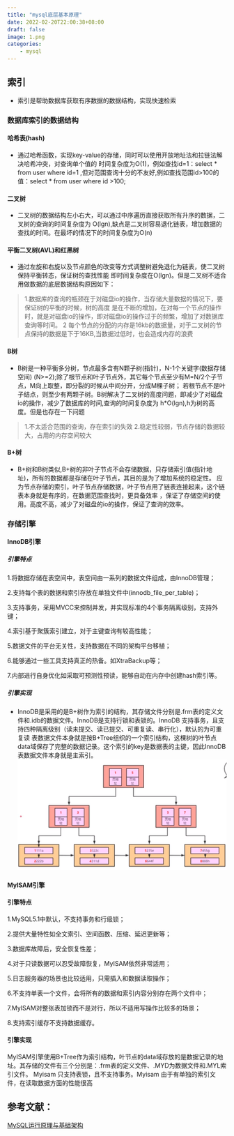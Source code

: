 ```yaml
---
title: "mysql底层基本原理"
date: 2022-02-20T22:00:38+08:00
draft: false
image: 1.png
categories:
    - mysql
---
```


## 索引
- 索引是帮助数据库获取有序数据的数据结构，实现快速检索
### 数据库索引的数据结构
#### 哈希表(hash)
* 通过哈希函数，实现key-value的存储，同时可以使用开放地址法和拉链法解决哈希冲突，对查询单个值的
时间复杂度为O(1)，例如查找id=1：select * from user where id=1
,但对范围查询十分的不友好,例如查找范围id>100的值：select * from user where id >100;
#### 二叉树
* 二叉树的数据结构左小右大，可以通过中序遍历直接获取所有升序的数据，二叉树的查询的时间复杂度为
O(lgn),缺点是二叉树容易退化链表，增加数据的查找的时间。在最坏的情况下的时间复杂度为O(n)
#### 平衡二叉树(AVL)和红黑树
* 通过左旋和右旋以及节点颜色的改变等方式调整树避免退化为链表，使二叉树保持平衡转态，保证树的查找性能
即时间复杂度在O(lgn)。但是二叉树不适合用做数据的底层数据结构原因如下：
> 1.数据库的查询的瓶颈在于对磁盘io的操作，当存储大量数据的情况下，要保证树的平衡的时候，树的高度
>是在不断的增加，在对每一个节点的操作时，就是对磁盘io的操作，即对磁盘io的操作过于的频繁，增加了对数据库
>查询等时间。
> 2 每个节点的分配的内存是16kb的数据量，对于二叉树的节点保持的数据是下于16KB,当数据过低时，也会造成内存的浪费
#### B树
* B树是一种平衡多分树，节点最多含有N颗子树(指针)，N-1个关键字(数据存储空间) (N>=2);除了根节点和叶子节点外，其它每个节点至少有M=N/2个子节点，M向上取整，即分裂的时候从中间分开，分成M棵子树；
 若根节点不是叶子结点，则至少有两颗子树。B树解决了二叉树的高度问题，即减少了对磁盘io的操作，减少了数据库的时间,查询的时间复杂度为
 h*O(lgn),h为树的高度。但是也存在一下问题
 > 1.不太适合范围的查询，存在索引的失效
 > 2.稳定性较弱，节点存储的数据较大，占用的内存空间较大
#### B+树
* B+树和B树类似,B+树的非叶子节点不会存储数据，只存储索引值(指针地址)，所有的数据都是存储在叶子节点，其目的是为了增加系统的稳定性。
应为节点存储的索引，叶子节点存储数据，叶子节点用了链表连接起来，这个链表本身就是有序的，在数据范围查找时，更具备效率
，保证了存储空间的使用。高度不高，减少了对磁盘的io的操作，保证了查询的效率。

### 存储引擎
#### InnoDB引擎
##### 引擎特点
1.将数据存储在表空间中，表空间由一系列的数据文件组成，由InnoDB管理；

2.支持每个表的数据和索引存放在单独文件中(innodb_file_per_table)；

3.支持事务，采用MVCC来控制并发，并实现标准的4个事务隔离级别，支持外键；

4.索引基于聚簇索引建立，对于主键查询有较高性能；

5.数据文件的平台无关性，支持数据在不同的架构平台移植；

6.能够通过一些工具支持真正的热备。如XtraBackup等；

7.内部进行自身优化如采取可预测性预读，能够自动在内存中创建hash索引等。
##### 引擎实现
* InnoDB是采用的是B+树作为索引的结构，其存储文件分别是.frm表的定义文件和.idb的数据文件。InnoDB是支持行锁和表锁的。InnoDB 支持事务，且支持四种隔离级别（读未提交、读已提交、可重复读、串行化），默认的为可重复读
表数据文件本身就是按B+Tree组织的一个索引结构，这棵树的叶节点data域保存了完整的数据记录。这个索引的key是数据表的主键，因此InnoDB表数据文件本身就是主索引。
![](1.png)
#### MyISAM引擎
#### 引擎特点
1.MySQL5.1中默认，不支持事务和行级锁；

2.提供大量特性如全文索引、空间函数、压缩、延迟更新等；

3.数据库故障后，安全恢复性差；

4.对于只读数据可以忍受故障恢复，MyISAM依然非常适用；

5.日志服务器的场景也比较适用，只需插入和数据读取操作；

6.不支持单表一个文件，会将所有的数据和索引内容分别存在两个文件中；

7.MyISAM对整张表加锁而不是对行，所以不适用写操作比较多的场景；

8.支持索引缓存不支持数据缓存。
#### 引擎实现
MyISAM引擎使用B+Tree作为索引结构，叶节点的data域存放的是数据记录的地址。其存储的文件有三个分别是：.frm表的定义文件、.MYD为数据文件和.MYL索引文件。
Myisam 只支持表锁，且不支持事务。Myisam 由于有单独的索引文件，在读取数据方面的性能很高 
### 
## 参考文献：
[MySQL运行原理与基础架构](https://www.linuxidc.com/Linux/2014-04/99721.htm)
